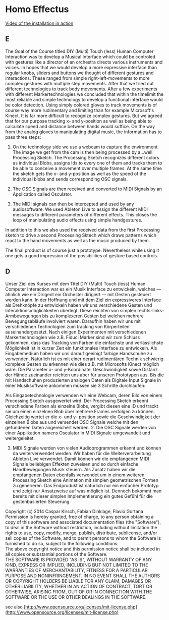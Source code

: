 # Homo Effectus

[Video of the installation in action](https://vimeo.com/113909158)

## E

The Goal of the Course titled DIY (Multi) Touch (less) Human Computer Interaction was to develop a Musical Interface which could be controled with gestures like a director of an orchestra directs various instruments and voices. In hopes that we would develop a more expressive interface than regular knobs, sliders and buttons we thought of different gestures and interactions. These ranged from simple right-left-movements to more complex gestures with multiple step movements. After that we tried out different technologies to track body movements. After a few experiments with different Markertechnologies we concluded that within the timelimit the most reliable and simple technology to develop a functional interface would be color detection.
Using simply colored gloves to track movements is of course way more rudimentary and limiting than for example Microsoft's Kinect. It is far more difficult to recognize complex gestures. But we agreed that for our purpose tracking x- and y-position as well as being able to calculate speed and distance between hands would suffice.
On the way from the analog gloves to manipulating digital music, the information has to pass three steps:

1. On the technology side we use a webcam to capture the environment. The image we get from the cam is then being processed by a...well Processing Sketch. The Processing Sketch recognizes different colors as individual Blobs, assigns Ids to every one of them and tracks them to be able to conceive a movement over multiple frames. At the same time the sketch gets the x- and y-position as well as the speed of the individual blobs and sends corresponding OSC signals.

2. The OSC Signals are then received and converted to MIDI Signals by an Application called Osculator.

3. The MIDI signals can then be intercepted and used by any audiosoftware. We used Ableton Live to assign the different MIDI messages to different parameters of different effects. This closes the loop of manipulating audio effects using simple handgestures.

In addition to this we also used the received data from the first Processing sketch to drive a second Processing Sktech which draws patterns which react to the hand movements as well as the music produced by them.

The final product is of course just a prototype. Nevertheless while using it one gets a good impression of the possibilities of gesture based controls.

## D

Unser Ziel des Kurses mit dem Titel DIY (Multi) Touch (less) Human Computer Interaction war es ein Musik Interface zu entwickeln, welches — ähnlich wie ein Dirigent ein Orchester dirigiert — mit Gesten gesteuert werden kann. In der Hoffnung und mit dem Ziel ein expressiveres Interface als Drehknöpfe zu entwickeln haben wir uns verschiedene Gesten und Interaktionsmöglichkeiten überlegt. Diese reichten von simplen rechts-links-Armbewegungen bis zu komplexeren Gesten bei welchen mehrere Bewegungsabläufe involviert waren. Daraufhin haben wir uns mit verschiedenen Technologien zum tracking von Körperteilen auseinandergesetzt. Nach einigen Experimenten mit verschiedenen Markertechnologien wie z.B. Fiduci Marker sind wir zum Schluss gekommen, dass das Tracking von Farben die einfachste und verlässlichste Möglichkeit ist in kurzer Zeit ein funktionales Interface zu entwickeln. Als Eingabemedium haben wir uns darauf geeinigt farbige Handschuhe zu verwenden. Natürlich ist es mit einer derart rudimentären Technik schwierig komplexe Gesten zu erkennen wie dies z.B. mit Microsofts Kinect möglich wäre. Die Parameter x- und y-Koordinate, Geschwindigkeit sowie Distanz der Hände zueinander reichten uns aber für unseren Prototypen aus.
Bis die mit Handschuhen produzierten analogen Daten als Digitale Input Signale in einer Musiksoftware ankommen müssen sie 3 Schritte durchlaufen:

Als Eingabetechnologie verwenden wir eine Webcam, deren Bild von einem Processing Sketch ausgewertet wird. Der Processing Sketch erkennt verschiedene Farben als einzelne Blobs, vergibt diesen eine ID und trackt sie um einen einzelnen Blob über mehrere Frames verfolgen zu können. Gleichzeitig wertet er die x- und y- position sowie die Geschwindigkeit der einzelnen Blobs aus und versendet OSC Signale welche mit den gefundenen Daten angereichert werden.
2. Die OSC Signale werden von einer Applikation namens Osculator in MIDI Signale umgewandelt und weitergeleitet.

3. MIDI Signale werden von vielen Audioprogrammen erkannt und können da weiterverwendet werden. Wir haben für die Weiterverarbeitung Ableton Live verwendet. Damit können wir die empfangenen MIDI Signale beliebigen Effekten zuweisen und so durch einfache Handbewegungen Musik steuern.
Als Zusatz haben wir die empfangenen Daten ebenfalls verwendet um in einem weiteren Processing Sketch eine Animation mit simplen geometrischen Formen zu generieren.
Das Endprodukt ist natürlich nur ein einfacher Prototyp und zeigt nur Ansatzweise auf was möglich ist. Dennoch bekommt man bereits mit dieser simplen Implementierung ein gutes Gefühl für die gestenbasierten Steuerung.


Copyright (c) 2014 Caspar Kirsch, Fabian Dinklage, Flavio Gortana  
Permission is hereby granted, free of charge, to any person obtaining a copy of this software and associated documentation files (the "Software"), to deal in the Software without restriction, including without limitation the rights to use, copy, modify, merge, publish, distribute, sublicense, and/or sell copies of the Software, and to permit persons to whom the Software is furnished to do so, subject to the following conditions:  
The above copyright notice and this permission notice shall be included in all copies or substantial portions of the Software.  
THE SOFTWARE IS PROVIDED "AS IS", WITHOUT WARRANTY OF ANY KIND, EXPRESS OR IMPLIED, INCLUDING BUT NOT LIMITED TO THE WARRANTIES OF MERCHANTABILITY, FITNESS FOR A PARTICULAR PURPOSE AND NONINFRINGEMENT. IN NO EVENT SHALL THE AUTHORS OR COPYRIGHT HOLDERS BE LIABLE FOR ANY CLAIM, DAMAGES OR OTHER LIABILITY, WHETHER IN AN ACTION OF CONTRACT, TORT OR OTHERWISE, ARISING FROM, OUT OF OR IN CONNECTION WITH THE SOFTWARE OR THE USE OR OTHER DEALINGS IN THE SOFTWARE.  

see also [http://www.opensource.org/licenses/mit-license.php](http://www.opensource.org/licenses/mit-license.php)
